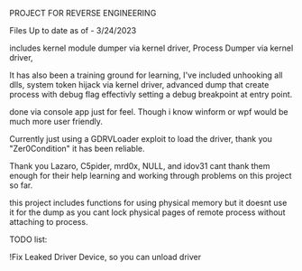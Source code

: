 PROJECT FOR REVERSE ENGINEERING

Files Up to date as of - 3/24/2023

includes kernel module dumper via kernel driver, 
Process Dumper via kernel driver, 


It has also been a training ground for learning, I've included unhooking all dlls, system token hijack via kernel driver, advanced dump that create process with debug flag effectivly setting a debug breakpoint at entry point.

done via console app just for feel. Though i know winform or wpf would be much more user friendly.

Currently just using a GDRVLoader exploit to load the driver, thank you "Zer0Condition" it has been reliable.

Thank you  Lazaro, C5pider, mrd0x, NULL, and idov31 cant thank them enough for their help learning and working through problems on this project so far.


this project includes functions for using physical memory but it doesnt use it for the dump as you cant lock physical pages of remote process
without attaching to process.

TODO list:

!Fix Leaked Driver Device, so you can unload driver

